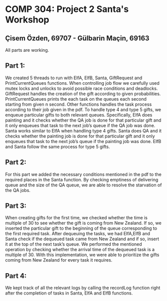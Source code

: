 # COMP 304: Project 2 Santa's Workshop

## Çisem Özden, 69707 - Gülbarin Maçin, 69163

All parts are working. 

## Part 1:

We created 5 threads to run with ElfA, ElfB, Santa, GiftRequest and PrintCurrentQueues functions. When controlling job flow we carefully used mutex locks and unlocks to avoid possible race conditions and deadlocks.
GiftRequest handles the creation of the gift according to given probabilities. 
PrintCurrentQueues prints the each task on the queues each second starting from given n second. 
Other functions handles the task process according to their job given in the pdf. 
To handle type 4 and type 5 gifts, we enqueue particular gifts to both relevant queues. Specifically, ElfA does painting and it checks whether the QA job is done for that particular gift and it only enqueues that task to the next job’s queue if the QA job was done. Santa works similar to ElfA when handling type 4 gifts. Santa does QA and it checks whether the painting job is done for that particular gift and it only enqueues that task to the next job’s queue if the painting job was done. ElfB and Santa follow the same process for type 5 gifts.

## Part 2:

For this part we added the necessary conditions mentioned in the pdf to the required places in the Santa function. By checking emptiness of delivering queue and the size of the QA queue, we are able to resolve the starvation of the QA jobs.

## Part 3:

When creating gifts for the first time, we checked whether the time is multiple of 30 to see whether the gift is coming from New Zealand.  If so, we inserted the particular gift to the beginning of the queue corresponding to the first  required task. After dequeuing the tasks, we had ElfA,ElfB and Santa check if the dequeued task came from New Zealand and if so, insert it at the top of the next task’s queue. We performed the mentioned operation by checking whether the arrival time of the dequeued task is a multiple of 30. With this implementation, we were able to prioritize the gifts coming from New Zealand for every task it requires. 

## Part 4:

We kept track of all the relevant logs by calling the recordLog function right after the completion of tasks in Santa, ElfA and ElfB functions. 

	
